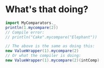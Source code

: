 What's that doing?
==================

```scala
import MyComparators._
println(1.mycompare(2))
// Compile error:
// println("Cake".mycompare("Elephant"))

// The above is the same as doing this:
new ValueWrapper(1).mycompare(2)
// Or what the compiler is doing:
new ValueWrapper(1).mycompare(2)(intComp)
```
